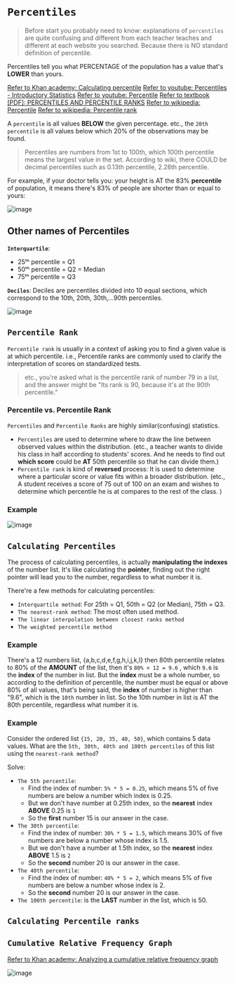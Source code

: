 # `Percentiles`
> Before start you probably need to know: explanations of `percentiles` are quite confusing and different from each teacher teaches and different at each website you searched. Because there is NO standard definition of percentile.

Percentiles tell you what PERCENTAGE of the population has a value that's **LOWER** than yours.

[Refer to Khan academy: Calculating percentile](https://www.khanacademy.org/math/ap-statistics/density-curves-normal-distribution-ap/modal/v/calculating-percentile)
[Refer to youtube: Percentiles - Introductory Statistics](https://www.youtube.com/watch?v=mDJvDRvvDXo)
[Refer to youtube: Percentile](https://www.youtube.com/watch?v=RQ_PWoL6rcw)
[Refer to textbook [PDF]: PERCENTILES AND PERCENTILE RANKS](https://harding.edu/sbreezeel/460%20files/statbook/chapter5.pdf)
[Refer to wikipedia: Percentile](https://www.wikiwand.com/en/Percentile#)
[Refer to wikipedia: Percentile rank](https://www.wikiwand.com/en/Percentile_rank)

A `percentile` is all values **BELOW** the given percentage. etc., the `20th percentile` is all values below which 20% of the observations may be found.

> Percentiles are numbers from 1st to 100th, which 100th percentile means the largest value in the set.
According to wiki, there COULD be decimal percentiles such as 0.13th percentile, 2.28th percentile.

For example, if your doctor tells you: your height is AT the 83% **percentile** of population, it means there's 83% of people are shorter than or equal to yours:

![image](https://user-images.githubusercontent.com/14041622/43727694-4a3427d8-99d5-11e8-8ba3-74b4b6e21330.png)

## Other names of Percentiles

**`Interquartile`**:
- 25ᵗʰ percentile = Q1
- 50ᵗʰ percentile = Q2 = Median
- 75ᵗʰ percentile = Q3

**`Deciles`**:
Deciles are percentiles divided into 10 equal sections, which correspond to the 10th, 20th, 30th,...90th percentiles. 

![image](https://user-images.githubusercontent.com/14041622/43760736-9681a9e6-9a55-11e8-90b8-fd1e5032f90b.png)


## `Percentile Rank`

`Percentile rank` is usually in a context of asking you to find a given value is at which percentile.
i.e., Percentile ranks are commonly used to clarify the interpretation of scores on standardized tests. 

> etc., you're asked what is the percentile rank of number 79 in a list, and the answer might be "Its rank is 90, because it's at the 90th percentile."

### Percentile vs. Percentile Rank

`Percentiles` and `Percentile Ranks` are highly similar(confusing) statistics. 
- `Percentiles` are used to determine where to draw the line between observed values within the distribution. 
(etc., a teacher wants to divide his class in half according to students' scores. And he needs to find out **which score** could be **AT** 50th percentile so that he can divide them.)
- `Percentile rank` is kind of **reversed** process: It is used to determine where a particular score or value fits within a broader distribution. 
(etc., A student receives a score of 75 out of 100 on an exam and wishes to determine which percentile he is at compares to the rest of the class. )

### Example
![image](https://user-images.githubusercontent.com/14041622/43756764-b0de0a80-9a48-11e8-9036-f9642f471a45.png)


## `Calculating Percentiles`
The process of calculating percentiles, is actually **manipulating the indexes** of the number list. It's like calculating the **pointer**, finding out the right pointer will lead you to the number, regardless to what number it is.

There're a few methods for calculating percentiles:
- `Interquartile method`: For 25th = Q1, 50th = Q2 (or Median), 75th = Q3.
- `The nearest-rank method`: The most often used method.
- `The linear interpolation between closest ranks method`
- `The weighted percentile method`


### Example
There's a 12 numbers list, {a,b,c,d,e,f,g,h,i,j,k,l}
then 80th percentile relates to 80% of the **AMOUNT** of the list, 
then it's `80% × 12 = 9.6` , which `9.6` is the **index** of the number in list.
But the **index** must be a whole number, 
so according to the definition of percentile, the number must be equal or above 80% of all values,
that's being said, the **index** of number is higher than "9.6", which is the `10th` number in list.
So the 10th number in list is AT the 80th percentile, regardless what number it is.

### Example
Consider the ordered list `{15, 20, 35, 40, 50}`, which contains 5 data values. What are the `5th, 30th, 40th and 100th percentiles` of this list using the `nearest-rank method`?

Solve:
- `The 5th percentile`:
    - Find the index of number: `5% * 5 = 0.25`, which means 5% of five numbers are below a number which index is 0.25.
    - But we don't have number at 0.25th index, so the **nearest** index **ABOVE** 0.25 is `1`
    - So the **first** number 15 is our answer in the case.
- `The 30th percentile`:
    - Find the index of number: `30% * 5 = 1.5`, which means 30% of five numbers are below a number whose index is 1.5.
    - But we don't have a number at 1.5th index, so the **nearest** index **ABOVE** 1.5 is `2`
    - So the **second** number 20 is our answer in the case.
- `The 40th percentile`:
    - Find the index of number: `40% * 5 = 2`, which means 5% of five numbers are below a number whose index is 2.
    - So the **second** number 20 is our answer in the case.
- `The 100th percentile`: is the **LAST** number in the list, which is 50.


## `Calculating Percentile ranks`


## `Cumulative Relative Frequency Graph`
[Refer to Khan academy: Analyzing a cumulative relative frequency graph](https://www.khanacademy.org/math/ap-statistics/density-curves-normal-distribution-ap/modal/v/analyzing-a-cumulative-relative-frequency-graph)

![image](https://user-images.githubusercontent.com/14041622/43708397-eff8c4be-999c-11e8-837f-7fe6a1d16ae8.png)
